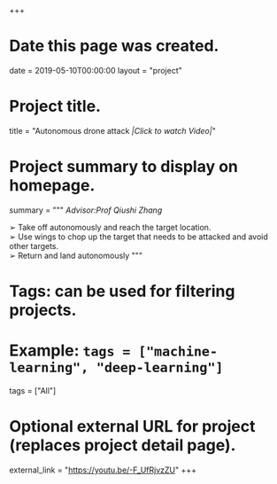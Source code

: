 +++
# Date this page was created.
date = 2019-05-10T00:00:00
layout = "project"

# Project title.
title = "Autonomous drone attack *|Click to watch Video|*"

# Project summary to display on homepage.
summary = """
*Advisor:Prof Qiushi Zhang*<br>

 ➢ Take off autonomously and reach the target location.<br>
 ➢ Use wings to chop up the target that needs to be attacked and avoid other targets.<br>
 ➢ Return and land autonomously
 """

# Tags: can be used for filtering projects.
# Example: `tags = ["machine-learning", "deep-learning"]`
tags = ["All"]

# Optional external URL for project (replaces project detail page).
external_link = "https://youtu.be/-F_UfRjvzZU"
+++
